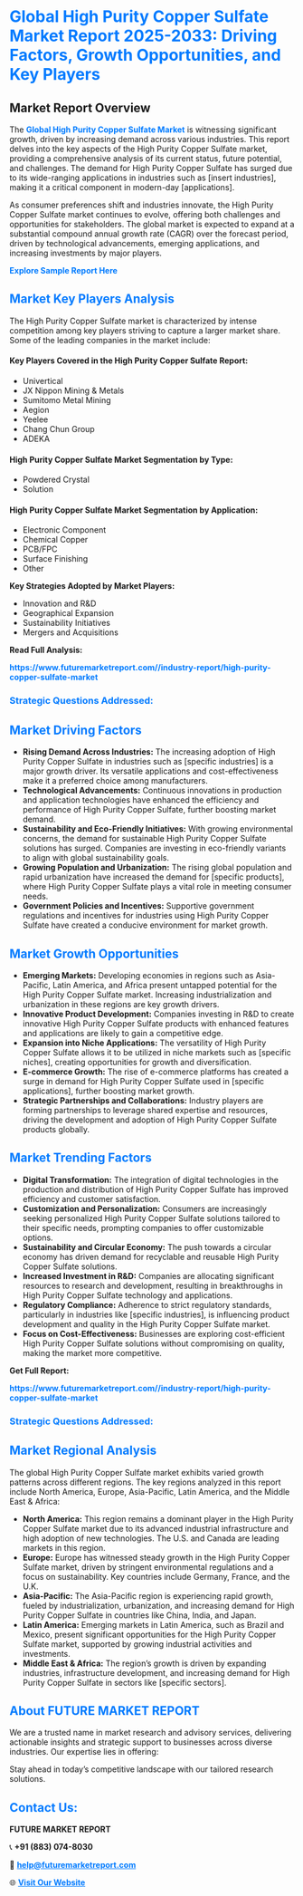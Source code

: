 <h1 style="color: #007BFF;">Global High Purity Copper Sulfate Market Report 2025-2033: Driving Factors, Growth Opportunities, and Key Players</h1>

<section id="overview">
<h2>Market Report Overview</h2>
<p>The <a href="https://www.futuremarketreport.com//industry-report/high-purity-copper-sulfate-market" style="color: #007BFF; text-decoration: none;"><strong>Global High Purity Copper Sulfate Market</strong></a> is witnessing significant growth, driven by increasing demand across various industries. This report delves into the key aspects of the High Purity Copper Sulfate market, providing a comprehensive analysis of its current status, future potential, and challenges. The demand for High Purity Copper Sulfate has surged due to its wide-ranging applications in industries such as [insert industries], making it a critical component in modern-day [applications].</p>
<p>As consumer preferences shift and industries innovate, the High Purity Copper Sulfate market continues to evolve, offering both challenges and opportunities for stakeholders. The global market is expected to expand at a substantial compound annual growth rate (CAGR) over the forecast period, driven by technological advancements, emerging applications, and increasing investments by major players.</p>
</section>

<section id="overview">
<p><a href="https://www.futuremarketreport.com//request-sample/reportId=49280" style="color: #007BFF; text-decoration: none;"><strong>Explore Sample Report Here</strong></a></p>
</section>

<section id="key-players">
<h2 style="color: #007BFF;">Market Key Players Analysis</h2>
<p>The High Purity Copper Sulfate market is characterized by intense competition among key players striving to capture a larger market share. Some of the leading companies in the market include:</p>
<h4>Key Players Covered in the High Purity Copper Sulfate Report:</h4>
<ul><li>Univertical</li><li>JX Nippon Mining &amp; Metals</li><li>Sumitomo Metal Mining</li><li>Aegion</li><li>Yeelee</li><li>Chang Chun Group</li><li>ADEKA</li></ul>
<h4>High Purity Copper Sulfate Market Segmentation by Type:</h4>
<ul><li>Powdered Crystal</li><li>Solution</li></ul>

<h4>High Purity Copper Sulfate Market Segmentation by Application:</h4>
<ul><li>Electronic Component</li><li>Chemical Copper</li><li>PCB/FPC</li><li>Surface Finishing</li><li>Other</li></ul>
<p><strong>Key Strategies Adopted by Market Players:</strong></p>
<ul>
<li>Innovation and R&D</li>
<li>Geographical Expansion</li>
<li>Sustainability Initiatives</li>
<li>Mergers and Acquisitions</li>
</ul>
</section>

<section>
<p><strong>Read Full Analysis: </strong></p><a href="https://www.futuremarketreport.com//industry-report/high-purity-copper-sulfate-market" style="color: #007BFF; text-decoration: none;"><strong>https://www.futuremarketreport.com//industry-report/high-purity-copper-sulfate-market</strong></a>
<h3 style="color: #007BFF;">Strategic Questions Addressed:</h3>
</section>

<section id="driving-factors">
<h2 style="color: #007BFF;">Market Driving Factors</h2>
<ul>
<li><strong>Rising Demand Across Industries:</strong> The increasing adoption of High Purity Copper Sulfate in industries such as [specific industries] is a major growth driver. Its versatile applications and cost-effectiveness make it a preferred choice among manufacturers.</li>
<li><strong>Technological Advancements:</strong> Continuous innovations in production and application technologies have enhanced the efficiency and performance of High Purity Copper Sulfate, further boosting market demand.</li>
<li><strong>Sustainability and Eco-Friendly Initiatives:</strong> With growing environmental concerns, the demand for sustainable High Purity Copper Sulfate solutions has surged. Companies are investing in eco-friendly variants to align with global sustainability goals.</li>
<li><strong>Growing Population and Urbanization:</strong> The rising global population and rapid urbanization have increased the demand for [specific products], where High Purity Copper Sulfate plays a vital role in meeting consumer needs.</li>
<li><strong>Government Policies and Incentives:</strong> Supportive government regulations and incentives for industries using High Purity Copper Sulfate have created a conducive environment for market growth.</li>
</ul>
</section>

<section id="growth-opportunities">
<h2 style="color: #007BFF;">Market Growth Opportunities</h2>
<ul>
<li><strong>Emerging Markets:</strong> Developing economies in regions such as Asia-Pacific, Latin America, and Africa present untapped potential for the High Purity Copper Sulfate market. Increasing industrialization and urbanization in these regions are key growth drivers.</li>
<li><strong>Innovative Product Development:</strong> Companies investing in R&D to create innovative High Purity Copper Sulfate products with enhanced features and applications are likely to gain a competitive edge.</li>
<li><strong>Expansion into Niche Applications:</strong> The versatility of High Purity Copper Sulfate allows it to be utilized in niche markets such as [specific niches], creating opportunities for growth and diversification.</li>
<li><strong>E-commerce Growth:</strong> The rise of e-commerce platforms has created a surge in demand for High Purity Copper Sulfate used in [specific applications], further boosting market growth.</li>
<li><strong>Strategic Partnerships and Collaborations:</strong> Industry players are forming partnerships to leverage shared expertise and resources, driving the development and adoption of High Purity Copper Sulfate products globally.</li>
</ul>
</section>

<section id="trending-factors">
<h2 style="color: #007BFF;">Market Trending Factors</h2>
<ul>
<li><strong>Digital Transformation:</strong> The integration of digital technologies in the production and distribution of High Purity Copper Sulfate has improved efficiency and customer satisfaction.</li>
<li><strong>Customization and Personalization:</strong> Consumers are increasingly seeking personalized High Purity Copper Sulfate solutions tailored to their specific needs, prompting companies to offer customizable options.</li>
<li><strong>Sustainability and Circular Economy:</strong> The push towards a circular economy has driven demand for recyclable and reusable High Purity Copper Sulfate solutions.</li>
<li><strong>Increased Investment in R&D:</strong> Companies are allocating significant resources to research and development, resulting in breakthroughs in High Purity Copper Sulfate technology and applications.</li>
<li><strong>Regulatory Compliance:</strong> Adherence to strict regulatory standards, particularly in industries like [specific industries], is influencing product development and quality in the High Purity Copper Sulfate market.</li>
<li><strong>Focus on Cost-Effectiveness:</strong> Businesses are exploring cost-efficient High Purity Copper Sulfate solutions without compromising on quality, making the market more competitive.</li>
</ul>
</section>

<section>
<p><strong>Get Full Report: </strong></p><a href="https://www.futuremarketreport.com//industry-report/high-purity-copper-sulfate-market" style="color: #007BFF; text-decoration: none;"><strong>https://www.futuremarketreport.com//industry-report/high-purity-copper-sulfate-market</strong></a>
<h3 style="color: #007BFF;">Strategic Questions Addressed:</h3>
</section>


<section id="regional-analysis">
<h2 style="color: #007BFF;">Market Regional Analysis</h2>
<p>The global High Purity Copper Sulfate market exhibits varied growth patterns across different regions. The key regions analyzed in this report include North America, Europe, Asia-Pacific, Latin America, and the Middle East & Africa:</p>
<ul>
<li><strong>North America:</strong> This region remains a dominant player in the High Purity Copper Sulfate market due to its advanced industrial infrastructure and high adoption of new technologies. The U.S. and Canada are leading markets in this region.</li>
<li><strong>Europe:</strong> Europe has witnessed steady growth in the High Purity Copper Sulfate market, driven by stringent environmental regulations and a focus on sustainability. Key countries include Germany, France, and the U.K.</li>
<li><strong>Asia-Pacific:</strong> The Asia-Pacific region is experiencing rapid growth, fueled by industrialization, urbanization, and increasing demand for High Purity Copper Sulfate in countries like China, India, and Japan.</li>
<li><strong>Latin America:</strong> Emerging markets in Latin America, such as Brazil and Mexico, present significant opportunities for the High Purity Copper Sulfate market, supported by growing industrial activities and investments.</li>
<li><strong>Middle East & Africa:</strong> The region’s growth is driven by expanding industries, infrastructure development, and increasing demand for High Purity Copper Sulfate in sectors like [specific sectors].</li>
</ul>
</section>

<footer>
<h2 style="color: #007BFF;">About FUTURE MARKET REPORT</h2>
<p>We are a trusted name in market research and advisory services, delivering actionable insights and strategic support to businesses across diverse industries. Our expertise lies in offering:</p>

<p>Stay ahead in today’s competitive landscape with our tailored research solutions.</p>

<h2 style="color: #007BFF;">Contact Us:</h2>
<p><strong>FUTURE MARKET REPORT</strong></p>
<p>📞 <strong>+91 (883) 074-8030</strong></p>
<p>📧 <strong><a href="mailto:help@futuremarketreport.com" style="color: #007BFF;">help@futuremarketreport.com</a></strong></p>
<p>🌐 <strong><a href="https://www.futuremarketreport.com/" style="color: #007BFF;">Visit Our Website</a></strong></p>
</footer>
